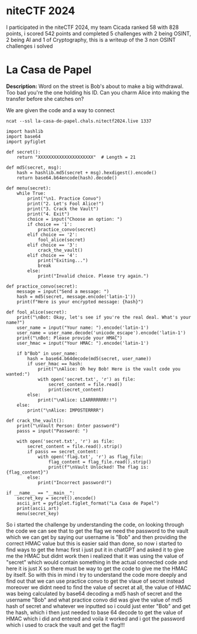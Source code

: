 # niteCTF 2024

I participated in the niteCTF 2024, my team Cicada ranked 58 with 828 points, i scored 542 points and completed 5 challenges with 2 being OSINT, 2 being AI and 1 of Cryptography, this is a writeup of the 3 non OSINT challenges i solved

# La Casa de Papel

**Description:** Word on the street is Bob's about to make a big withdrawal. Too bad you're the one holding his ID. Can you charm Alice into making the transfer before she catches on?

We are given the code and a way to connect 
```
ncat --ssl la-casa-de-papel.chals.nitectf2024.live 1337
```
```
import hashlib
import base64
import pyfiglet

def secret():
    return "XXXXXXXXXXXXXXXXXXXXX"  # Length = 21

def md5(secret, msg):
    hash = hashlib.md5(secret + msg).hexdigest().encode()
    return base64.b64encode(hash).decode()

def menu(secret):
    while True:
        print("\n1. Practice Convo")
        print("2. Let's Fool Alice!")
        print("3. Crack the Vault")
        print("4. Exit")
        choice = input("Choose an option: ")
        if choice == '1':
            practice_convo(secret)
        elif choice == '2':
            fool_alice(secret)
        elif choice == '3':
            crack_the_vault()
        elif choice == '4':
            print("Exiting...")
            break
        else:
            print("Invalid choice. Please try again.")

def practice_convo(secret):
    message = input("Send a message: ")
    hash = md5(secret, message.encode('latin-1'))
    print(f"Here is your encrypted message: {hash}")

def fool_alice(secret):
    print("\nBot: Okay, let's see if you're the real deal. What's your name?")
    user_name = input("Your name: ").encode('latin-1')
    user_name = user_name.decode('unicode_escape').encode('latin-1')
    print("\nBot: Please provide your HMAC")
    user_hmac = input("Your HMAC: ").encode('latin-1')

    if b"Bob" in user_name:
        hash = base64.b64decode(md5(secret, user_name))
        if user_hmac == hash:
            print("\nAlice: Oh hey Bob! Here is the vault code you wanted:")
            with open('secret.txt', 'r') as file:
                secret_content = file.read()
                print(secret_content)
        else:
            print("\nAlice: LIARRRRRRR!!")
    else:
        print("\nAlice: IMPOSTERRRR")

def crack_the_vault():
    print("\nVault Person: Enter password")
    passs = input("Password: ")

    with open('secret.txt', 'r') as file:
        secret_content = file.read().strip()
        if passs == secret_content:
            with open('flag.txt', 'r') as flag_file:
                flag_content = flag_file.read().strip()
                print(f"\nVault Unlocked! The flag is: {flag_content}")
        else:
            print("Incorrect password!")

if __name__ == "__main__":
    secret_key = secret().encode()
    ascii_art = pyfiglet.figlet_format("La Casa de Papel")
    print(ascii_art)
    menu(secret_key)
```
So i started the challenge by understanding the code, on looking through the code we can see that to get the flag we need the password to the vault which we can get by saying our username is "Bob" and then providing the correct HMAC value but this is easier said than done, so now i started to find ways to get the hmac first i just put it in chatGPT and asked it to give me the HMAC but didnt work then i realized that it was using the value of "secret" which would contain something in the actual connected code and here it is just X so there must be way to get the code to give me the HMAC by itself. So with this in mind i try to understand the code more deeply and find out that we can use practice convo to get the vlaue of secret instead moreover we didnt need to find the value of secret at all, the value of HMAC was being calculated by base64 decoding a md5 hash of secret and the username "Bob" and what practice convo did was give the value of md5 hash of secret and whatever we inputted so i could just enter "Bob" and get the hash, which i then just needed to base 64 decode to get the value of HMAC which i did and entered and voila it worked and i got the password which i used to crack the vault and get the flag!!!
